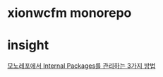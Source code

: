 # xionwcfm monorepo

# insight

[모노레포에서 Internal Packages를 관리하는 3가지 방법](https://xionwcfm.tistory.com/464)